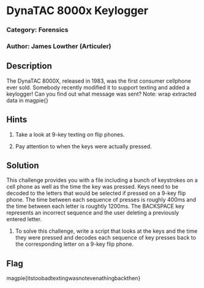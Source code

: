  
# DynaTAC 8000x Keylogger
### Category: Forensics
### Author: James Lowther (Articuler)

## Description
The DynaTAC 8000X, released in 1983, was the first consumer cellphone ever sold. Somebody recently modified it to support texting and added a keylogger! Can you find out what message was sent? Note: wrap extracted data in magpie{}


## Hints
1. Take a look at 9-key texting on flip phones.

2. Pay attention to when the keys were actually pressed.

## Solution
This challenge provides you with a file including a bunch of keystrokes on a cell phone as well as the time the key was pressed. Keys need to be decoded to the letters that would be selected if pressed on a 9-key flip phone. The time between each sequence of presses is roughly 400ms and the time between each letter is roughtly 1200ms. The BACKSPACE key represents an incorrect sequence and the user deleting a previously entered letter.

1. To solve this challenge, write a script that looks at the keys and the time they were pressed and decodes each sequence
of key presses back to the corresponding letter on a 9-key flip phone.

## Flag
magpie{itstoobadtextingwasnotevenathingbackthen}